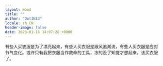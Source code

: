```yaml
---
layout: mood
title: ""
author: "DotIN13"
locale: zh_CN
header-image: false
date: 2023-01-16 14:07:28 +0800
---
```


有些人买衣服是为了漂亮起来，有些人买衣服是跟风追潮流，有些人买衣服是应对节气变化。或许只有我把衣服当作救命的工具，冻的没了知觉才想起来，该买衣服了。
